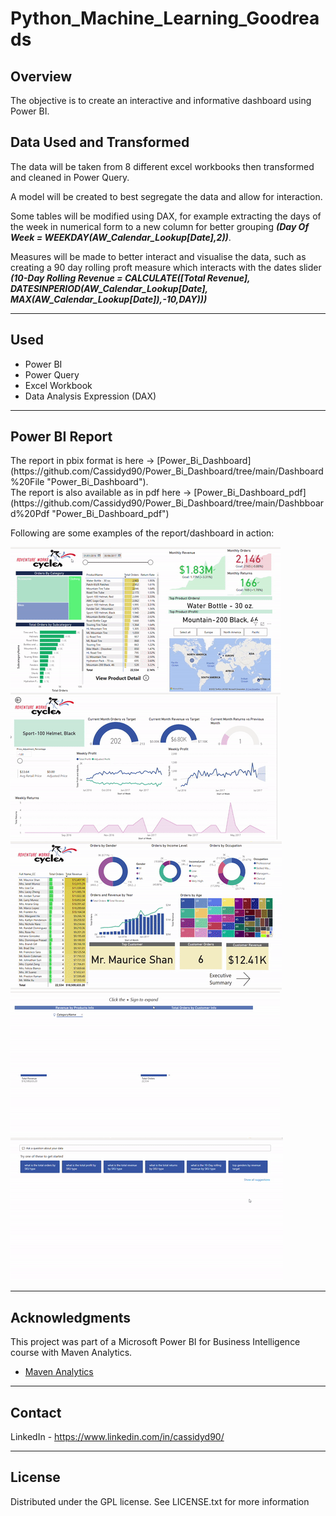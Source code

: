 # Python_Machine_Learning_Goodreads

## Overview
The objective is to create an interactive and informative dashboard using Power BI.

## Data Used and Transformed
 The data will be taken from 8 different excel workbooks then transformed and cleaned in Power Query. 

 A model will be created to best segregate the data and allow for interaction.
 
 Some tables will be modified using DAX, for example extracting the days of the week in numerical form to a new column for better grouping <em><strong>(Day Of Week = WEEKDAY(AW_Calendar_Lookup[Date],2))</strong></em>. 
 
 Measures will be made to better interact and visualise the data, such as creating a 90 day rolling proft measure which interacts with the dates slider <em><strong>(10-Day Rolling Revenue = CALCULATE([Total Revenue], DATESINPERIOD(AW_Calendar_Lookup[Date], MAX(AW_Calendar_Lookup[Date]),-10,DAY)))</strong></em>
***

## Used
* Power BI
* Power Query
* Excel Workbook
* Data Analysis Expression (DAX)
***

## Power BI Report
<p>The report in pbix format is here -> [Power_Bi_Dashboard](https://github.com/Cassidyd90/Power_Bi_Dashboard/tree/main/Dashboard%20File "Power_Bi_Dashboard").<br>
The report is also available as in pdf here -> [Power_Bi_Dashboard_pdf](https://github.com/Cassidyd90/Power_Bi_Dashboard/tree/main/Dashbboard%20Pdf "Power_Bi_Dashboard_pdf") </p>

Following are some examples of the report/dashboard in action:

![alt text](Gifs/Gif-1.gif)
![alt text](Gifs/Gif-2.gif)
![alt text](Gifs/Gif-3.gif)
![alt text](Gifs/Gif-4.gif)
![alt text](Gifs/Gif-5.gif)

***
## Acknowledgments
This project was part of a Microsoft Power BI for Business Intelligence course with Maven Analytics.
* [Maven Analytics](https://www.mavenanalytics.io/ "Maven Analytics")
***
## Contact
LinkedIn - https://www.linkedin.com/in/cassidyd90/	 
***
## License
Distributed under the GPL license. See LICENSE.txt for more information